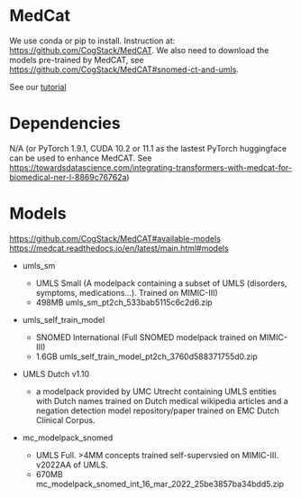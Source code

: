 # MedCat

We use conda or pip to install. Instruction at: https://github.com/CogStack/MedCAT.
We also need to download the models pre-trained by MedCAT,
see https://github.com/CogStack/MedCAT#snomed-ct-and-umls.

See our [tutorial](tutorial.md)

# Dependencies

N/A (or PyTorch 1.9.1, CUDA 10.2 or 11.1 as the lastest PyTorch huggingface can be used to enhance MedCAT.
See https://towardsdatascience.com/integrating-transformers-with-medcat-for-biomedical-ner-l-8869c76762a)

# Models

https://github.com/CogStack/MedCAT#available-models
https://medcat.readthedocs.io/en/latest/main.html#models

* umls_sm
  - UMLS Small (A modelpack containing a subset of UMLS (disorders, symptoms, medications...). Trained on MIMIC-III)
  - 498MB  umls_sm_pt2ch_533bab5115c6c2d6.zip

* umls_self_train_model
  - SNOMED International (Full SNOMED modelpack trained on MIMIC-III)
  - 1.6GB  umls_self_train_model_pt2ch_3760d588371755d0.zip

* UMLS Dutch v1.10
  - a modelpack provided by UMC Utrecht containing UMLS entities with Dutch names trained on Dutch medical wikipedia articles and a negation detection model repository/paper trained on EMC Dutch Clinical Corpus.

* mc_modelpack_snomed
  - UMLS Full. >4MM concepts trained self-supervsied on MIMIC-III. v2022AA of UMLS.
  - 670MB  mc_modelpack_snomed_int_16_mar_2022_25be3857ba34bdd5.zip

